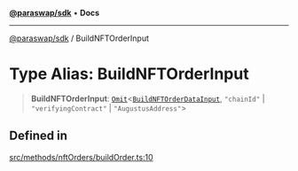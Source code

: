 [**@paraswap/sdk**](../README.md) • **Docs**

***

[@paraswap/sdk](../globals.md) / BuildNFTOrderInput

# Type Alias: BuildNFTOrderInput

> **BuildNFTOrderInput**: [`Omit`](../-internal-/type-aliases/Omit.md)\<[`BuildNFTOrderDataInput`](../interfaces/BuildNFTOrderDataInput.md), `"chainId"` \| `"verifyingContract"` \| `"AugustusAddress"`\>

## Defined in

[src/methods/nftOrders/buildOrder.ts:10](https://github.com/paraswap/paraswap-sdk/blob/master/src/methods/nftOrders/buildOrder.ts#L10)
